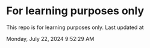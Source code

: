 # For learning purposes only
This repo is for learning purposes only.
Last updated at

Monday, July 22, 2024 9:52:29 AM

